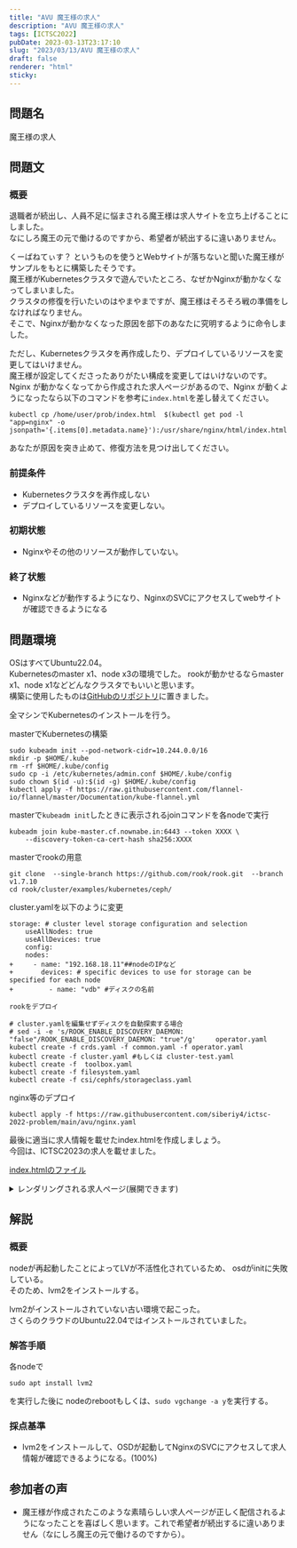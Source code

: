 ```yaml
---
title: "AVU 魔王様の求人"
description: "AVU 魔王様の求人"
tags: [ICTSC2022]
pubDate: 2023-03-13T23:17:10
slug: "2023/03/13/AVU 魔王様の求人"
draft: false
renderer: "html"
sticky: 
---
```



<h2>問題名</h2>



<p>魔王様の求人</p>



<h2>問題文</h2>



<h3>概要</h3>



<p>退職者が続出し、人員不足に悩まされる魔王様は求人サイトを立ち上げることにしました。  <br>
なにしろ魔王の元で働けるのですから、希望者が続出するに違いありません。  </p>



<p>くーばねてぃす？ というものを使うとWebサイトが落ちないと聞いた魔王様がサンプルをもとに構築したそうです。  <br>
魔王様がKubernetesクラスタで遊んでいたところ、なぜかNginxが動かなくなってしまいました。  <br>
クラスタの修復を行いたいのはやまやまですが、魔王様はそろそろ戦の準備をしなければなりません。  <br>
そこで、Nginxが動かなくなった原因を部下のあなたに究明するように命令しました。  </p>



<p>ただし、Kubernetesクラスタを再作成したり、デプロイしているリソースを変更してはいけません。  <br>
魔王様が設定してくださったありがたい構成を変更してはいけないのです。  <br>
Nginx が動かなくなってから作成された求人ページがあるので、Nginx が動くようになったなら以下のコマンドを参考に<code>index.html</code>を差し替えてください。  </p>


<div class="wp-block-syntaxhighlighter-code "><pre class="brush: plain; title: ; title: ; notranslate" title=""><code>kubectl cp /home/user/prob/index.html  $(kubectl get pod -l &quot;app=nginx&quot; -o jsonpath='{.items&#91;0].metadata.name}'):/usr/share/nginx/html/index.html</code></pre></div>


<p>あなたが原因を突き止めて、修復方法を見つけ出してください。  </p>



<h3>前提条件</h3>



<ul>
<li>Kubernetesクラスタを再作成しない</li>



<li>デプロイしているリソースを変更しない。  </li>
</ul>



<h3>初期状態</h3>



<ul>
<li>Nginxやその他のリソースが動作していない。</li>
</ul>



<h3>終了状態</h3>



<ul>
<li>Nginxなどが動作するようになり、NginxのSVCにアクセスしてwebサイトが確認できるようになる </li>
</ul>



<h2>問題環境</h2>



<p>OSはすべてUbuntu22.04。<br>Kubernetesのmaster x1、node x3の環境でした。 rookが動かせるならmaster x1、node x1などどんなクラスタでもいいと思います。<br>構築に使用したものは<a href="https://github.com/siberiy4/ictsc-2022-problem/tree/main/avu" data-type="URL" data-id="https://github.com/siberiy4/ictsc-2022-problem/tree/main/avu">GitHubのリポジトリ</a>に置きました。</p>



<p>全マシンでKubernetesのインストールを行う。<br></p>



<p>masterでKubernetesの構築</p>


<div class="wp-block-syntaxhighlighter-code "><pre class="brush: plain; title: ; title: ; notranslate" title=""><code>sudo kubeadm init --pod-network-cidr=10.244.0.0/16 
mkdir -p $HOME/.kube
rm -rf $HOME/.kube/config
sudo cp -i /etc/kubernetes/admin.conf $HOME/.kube/config
sudo chown $(id -u):$(id -g) $HOME/.kube/config
kubectl apply -f https://raw.githubusercontent.com/flannel-io/flannel/master/Documentation/kube-flannel.yml</code></pre></div>


<p>masterで<code>kubeadm init</code>したときに表示されるjoinコマンドを各nodeで実行</p>


<div class="wp-block-syntaxhighlighter-code "><pre class="brush: plain; title: ; title: ; notranslate" title=""><code>kubeadm join kube-master.cf.nownabe.in:6443 --token XXXX \
    --discovery-token-ca-cert-hash sha256:XXXX</code></pre></div>


<p>masterでrookの用意</p>


<div class="wp-block-syntaxhighlighter-code "><pre class="brush: plain; title: ; title: ; notranslate" title=""><code>git clone  --single-branch https://github.com/rook/rook.git  --branch v1.7.10 
cd rook/cluster/examples/kubernetes/ceph/
</code></pre></div>


<p>cluster.yamlを以下のように変更</p>


<div class="wp-block-syntaxhighlighter-code "><pre class="brush: plain; title: ; title: ; notranslate" title=""><code>storage: # cluster level storage configuration and selection
    useAllNodes: true
    useAllDevices: true
    config:
    nodes:
+     - name: &quot;192.168.18.11&quot;##nodeのIPなど
+       devices: # specific devices to use for storage can be specified for each node
+         - name: &quot;vdb&quot; #ディスクの名前</code></pre></div>

<div class="wp-block-syntaxhighlighter-code "><pre class="brush: plain; title: ; title: ; notranslate" title=""><code>rookをデプロイ</code></pre></div>

<div class="wp-block-syntaxhighlighter-code "><pre class="brush: plain; title: ; title: ; notranslate" title=""><code># cluster.yamlを編集せずディスクを自動探索する場合
# sed -i -e 's/ROOK_ENABLE_DISCOVERY_DAEMON: &quot;false&quot;/ROOK_ENABLE_DISCOVERY_DAEMON: &quot;true&quot;/g'     operator.yaml
kubectl create -f crds.yaml -f common.yaml -f operator.yaml
kubectl create -f cluster.yaml #もしくは cluster-test.yaml 
kubectl create -f  toolbox.yaml
kubectl create -f filesystem.yaml
kubectl create -f csi/cephfs/storageclass.yaml</code></pre></div>


<p>nginx等のデプロイ<br></p>


<div class="wp-block-syntaxhighlighter-code "><pre class="brush: plain; title: ; title: ; notranslate" title=""><code>kubectl apply -f https://raw.githubusercontent.com/siberiy4/ictsc-2022-problem/main/avu/nginx.yaml</code></pre></div>


<p>最後に適当に求人情報を載せたindex.htmlを作成しましょう。<br>
今回は、ICTSC2023の求人を載せました。</p>



<p><a href="https://raw.githubusercontent.com/siberiy4/ictsc-2022-problem/main/avu/index.html" data-type="URL" data-id="https://raw.githubusercontent.com/siberiy4/ictsc-2022-problem/main/avu/index.html">index.htmlのファイル</a></p>



<details>
　<summary>レンダリングされる求人ページ(展開できます)</summary>
<!DOCTYPE html>
<html lang="ja">
<head>
    <meta charset="UTF-8">
    <title>ICTSC2023 求人</title>
</head>
<body>
    <h2>運営スタッフ大募集！！！</h2>
    <h1>ICTSCはあなたの参加を待っています！</h1>
    <p>※ICTSC2023が必ず開催されるわけではございません。</br>
        運営不足やその他の原因によって開催しない可能性がございます。</br>
        また、運営方法や待遇などが変更される可能性がございます。
    </p>
    <h3>運営のやること</h3>
    <ul>
        <li>全員やること</li>
        <ul>
            <li>問題アイデアをだす</li>
            <li>問題作成</li>
            <li>ほかの人の問題レビュー</li>
        </ul>
        <li>希望者ができること</li>
        <ul>
            <li>問題インフラの作成 参考：</br>
                <a
                    href="https://blog.icttoracon.net/2021/04/26/ictsc2020-%e3%82%a4%e3%83%b3%e3%83%95%e3%83%a9%e8%a7%a3%e8%aa%ac-%e3%83%8d%e3%83%83%e3%83%88%e3%83%af%e3%83%bc%e3%82%af%e7%b7%a8/">ICTSC2020
                    インフラ（2022は物理機材はありませんでした)</a>
            </li>
            <li>問題掲示をおこなうスコアサーバーの開発：</br>
                <a href="https://github.com/ictsc/ictsc-rikka"> スコアサーバー バックエンド</a>、
                <a href="https://github.com/ictsc/ictsc-sachiko-v3"> スコアサーバー フロントエンド</a>
            </li>
            <li>監視基盤やスコアサーバーをのせるk8s基盤の開発 参考： </br>
                <a
                    href="https://blog.icttoracon.net/2021/04/25/ictsc2020-k8s%e9%81%8b%e7%94%a8%e8%a7%a3%e8%aa%ac-%e5%89%8d%e7%b7%a8%ef%bc%9a%e6%a7%8b%e7%af%89%e3%81%a8%e6%a7%8b%e6%88%90/">ICTSC2020
                    k8s運用 前編</a>、
                <a
                    href="https://blog.icttoracon.net/2021/04/25/ictsc2020-k8s%e9%81%8b%e7%94%a8%e8%a7%a3%e8%aa%ac-%e5%be%8c%e7%b7%a8%ef%bc%9a%e9%81%8b%e7%94%a8%e7%b7%a8/">ICTSC2020
                    k8s運用 後編</a>
            </li>
        </ul>
    </ul>
    <h3>2022での待遇</h3>
    <ul>
        <li>給与等なし</li>
        <li>開催場所への交通費提供</li>
        <li>開催場所での宿泊場所提供</li>
    </ul>
    <h3>参考: ICTSC2022開催までの流れ</h3>
    11月ごろキックオフ</br>
    ↓</br>
    年末までに問題アイデア</br>
    ↓</br>
    二月末まで 問題作成</br>
    ↓</br>
    二月末~三月初め ホットステージ</br>
    （開催場所に集まって問題作成やインフラ構築)</br>
    </br></br></br>
<h3>応募などは閉会式で</h3>
</body>
</html>
</details>



<h2>解説</h2>



<h3>概要</h3>



<p>nodeが再起動したことによってLVが不活性化されているため、 osdがinitに失敗している。  <br>
そのため、lvm2をインストールする。  </p>



<p>lvm2がインストールされていない古い環境で起こった。  <br>
さくらのクラウドのUbuntu22.04ではインストールされていました。  </p>



<h3>解答手順</h3>



<p>各nodeで</p>


<div class="wp-block-syntaxhighlighter-code "><pre class="brush: plain; title: ; title: ; notranslate" title=""><code>sudo apt install lvm2</code></pre></div>


<p>を実行した後に nodeのrebootもしくは、<code>sudo vgchange -a y</code>を実行する。  </p>



<h3>採点基準</h3>



<ul>
<li>lvm2をインストールして、OSDが起動してNginxのSVCにアクセスして求人情報が確認できるようになる。(100%)</li>
</ul>



<h2>参加者の声</h2>



<ul>
<li>魔王様が作成されたこのような素晴らしい求人ページが正しく配信されるようになったことを喜ばしく思います。これで希望者が続出するに違いありません（なにしろ魔王の元で働けるのですから）。</li>
</ul>
